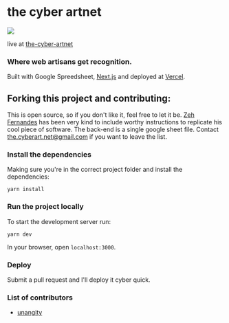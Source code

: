 # the cyber artnet

![](https://www.dropbox.com/s/rxfxdhk2epmuqab/glassesuniverse2.png?raw=1)

live at [the-cyber-artnet](https://the-cyber-artnet.vercel.app/)

### Where web artisans get recognition.

Built with Google Spreedsheet, [Next.js](https://nextjs.org/) and deployed at [Vercel](https://vercel.com/).

## Forking this project and contributing:

This is open source, so if you don't like it, feel free to let it be. [Zeh Fernandes](https://zehfernandes.com/) has been very kind to include worthy instructions to replicate his cool piece of software. The back-end is a single google sheet file. Contact [the.cyberart.net@gmail.com](the.cyberart.net@gmail.com) if you want to leave the list.


### Install the dependencies

Making sure you're in the correct project folder and install the dependencies:

```
yarn install
```

### Run the project locally

To start the development server run:

```
yarn dev
```

In your browser, open `localhost:3000`.


### Deploy 

Submit a pull request and I'll deploy it cyber quick.

### List of contributors
* [unangity](https://github.com/unangity)


